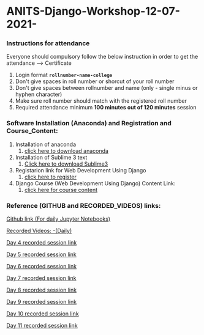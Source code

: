 # ANITS-Django-Workshop-12-07-2021-
### Instructions for attendance

Everyone should compulsory follow the below instruction in order to get the attendance --> Certificate

1. Login format **`rollnumber-name-college`**
2. Don't give spaces in roll number or shorcut of your roll number
3. Don't give spaces between rollnumber and name (only - single minus or hyphen character)
4. Make sure roll number should match with the registered roll number
5. Required attendance minimum **100 minutes out of 120 minutes** session

### Software Installation (Anaconda) and Registration and Course_Content:
1. Installation of anaconda
    1. [click here to download anaconda](https://www.anaconda.com/products/individual/)
2. Installation of Sublime 3 text
    1. [Click here to download Sublime3](https://www.sublimetext.com/3)
4. Registarion link for Web Development Using Django
    1. [click here to register](http://engineering.apssdc.in/register)
5. Django Course (Web Development Using Django) Content Link:
    1. [click here for course content](https://drive.google.com/file/d/1_xHDT1zPHxjP-z-P8HDiJUGdaixQ5Mqi/view?usp=sharing) 


### Reference (GITHUB and RECORDED_VIDEOS) links:
[Github link (For daily Jupyter Notebooks)](https://github.com/AP-Skill-Development-Corporation/ANITS-Django-Workshop-12-07-2021-.git)

[Recorded Videos:
-(Daily)](https://drive.google.com/drive/folders/1zQmEZ9qQQTtnCG8fkO82jDpGKQkkQH8T?usp=sharing)

[Day 4 recorded session link](https://transcripts.gotomeeting.com/#/s/0f11bf01f228bc58ad19b35d180151082c01017f718a486bf15104e8e56effd9)

[Day 5 recorded session link](https://transcripts.gotomeeting.com/#/s/f4cb50608b443542916091b78c93fc00ed9b1fcc7af14e76b4affe305cfbdd17)

[Day 6 recorded session link](https://transcripts.gotomeeting.com/#/s/8d15d34073cc3b3dd81c75ec182fc972da22953889fa26b417e57ea3e07f2dbc)

[Day 7 recorded session link](https://transcripts.gotomeeting.com/#/s/862bf23e97e2333912b24becd1f38f95c77e10fe5cf49191507c31592edaaf1c)

[Day 8 recorded session link](https://transcripts.gotomeeting.com/#/s/54ade6357dd18202b9f461ec81df1f4a6db7aa997b3e82d322d57a28f8dd9e05)

[Day 9 recorded session link](https://transcripts.gotomeeting.com/#/s/564508dd09c555bdefce646e4e865cbc4eabebb33f7568229dfa29af9ef1aa78)

[Day 10 recorded session link](https://transcripts.gotomeeting.com/#/s/fea7b53409f182a94672e268391e84e61ec89c55dd6771ac9e38727452fe1ad7)

[Day 11 recorded session link](https://transcripts.gotomeeting.com/#/s/9ab7ab501cf7550f0c6be4aca3fa51aad7d77c0ee8f2d61e6001aebd8cf45824)






